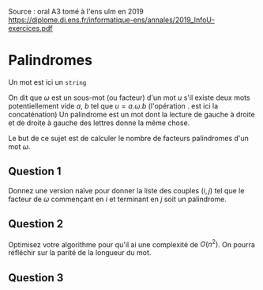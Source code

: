 
Source : oral A3 tomé à l'ens ulm en 2019 https://diplome.di.ens.fr/informatique-ens/annales/2019_InfoU-exercices.pdf

# Palindromes
Un mot est ici un `string`

On dit que $\omega$ est un sous-mot (ou facteur) d'un mot $u$ s'il existe deux mots potentiellement vide $a$, $b$ tel que $u=a.\omega.b$ (l'opération $.$ est ici la concaténation)
Un palindrome est un mot dont la lecture de gauche à droite et de droite à gauche des lettres donne la même chose.

Le but de ce sujet est de calculer le nombre de facteurs palindromes d'un mot $\omega$.
## Question 1

Donnez une version naïve pour donner la liste des couples $(i,j)$ tel que le facteur de $\omega$ commençant en $i$ et terminant en $j$ soit un palindrome. 

## Question 2
Optimisez votre algorithme pour qu'il ai une complexité de $O(n^2)$. On pourra réfléchir sur la parité de la longueur du mot.
## Question 3

<!--stackedit_data:
eyJoaXN0b3J5IjpbODg1MjczOTRdfQ==
-->